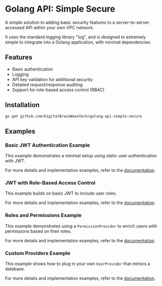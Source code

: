 # Golang API: Simple Secure

A simple solution to adding basic security features to a server-to-server accessed
API within your own VPC network.

It uses the standard logging library "log", and is designed to extremely simple to 
integrate into a Golang application, with minimal dependencies.

## Features

- Basic authentication
- Logging
- API key validation for additional security
- Detailed request/response auditing
- Support for role-based access control (RBAC)

## Installation

```bash
go get github.com/DigitalBrainWaveTech/golang-api-simple-secure
```
## Examples

### Basic JWT Authentication Example

This example demonstrates a minimal setup using static user authentication with JWT.

For more details and implementation examples, refer to
the [documentation](https://github.com/DigitalBrainWaveTech/golang-api-simple-secure/examples/basic_jwt/README.md).

### JWT with Role-Based Access Control

This example builds on basic JWT to include user roles.

For more details and implementation examples, refer to
the [documentation](https://github.com/DigitalBrainWaveTech/golang-api-simple-secure/examples/roles_jwt/README.md).

### Roles and Permissions Example

This example demonstrates using a `PermissionProvider` to enrich users with permissions based on their roles.

For more details and implementation examples, refer to
the [documentation](https://github.com/DigitalBrainWaveTech/golang-api-simple-secure/examples/roles_and_permissions/README.md).

### Custom Providers Example

This example shows how to plug in your own `UserProvider` that mimics a database.

For more details and implementation examples, refer to
the [documentation](https://github.com/DigitalBrainWaveTech/golang-api-simple-secure/examples/custom_providers/README.md).
